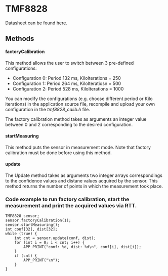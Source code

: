 # TMF8828

Datasheet can be found [here](https://ams-osram.com/products/sensors/distance-proximity-sensors/ams-tmf8828-configurable-8x8-multi-zone-time-of-flight-sensor#Datasheets).

## Methods

#### factoryCalibration 

This method allows the user to switch between 3 pre-defined configurations:  
- Configuration 0: Period 132 ms, KiloIterations = 250
- Configuration 1: Period 264 ms, KiloIteratiosn = 500
- Configuration 2: Period 528 ms, KiloIterations = 1000
  
You can modify the configurations (e.g. choose different period or Kilo iterations) in the application source file, recompile and upload your 
own configuration in the *tmf8828_calib.h* file. 

The factory calibration method takes as arguments an integer value between 0 and 2 corresponding to the desired configuration. 

#### startMeasuring

This method puts the sensor in measurement mode. Note that factory calibration must be done before using this method. 

#### update 

The Update method takes as arguments two integer arrays correspondings to the confidence values and distane values acquired by the sensor. This method returns the number of points in which the measurement took place.

### Code example to run factory calibration, start the measurement and print the acquired values via RTT. 

    TMF8828 sensor;
    sensor.factoryCalibration(1); 
    sensor.startMeasuring();
    int conf[32], dist[32];
    while (true) {
        int cnt = sensor.update(conf, dist);
        for (int i = 0; i < cnt; i++) {
            APP_PRINT("conf: %d, dist: %d\n", conf[i], dist[i]);
        }
        if (cnt) {
            APP_PRINT("\n");
        }
    }